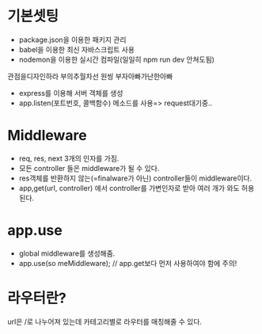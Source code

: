 # 기본셋팅

- package.json을 이용한 패키지 관리
- babel을 이용한 최신 자바스크립트 사용
- nodemon을 이용한 실시간 컴파일(일일히 npm run dev 안쳐도됨)

관점을디자인하라 부의추월차선 원씽 부자아빠가난한아빠


- express를 이용해 서버 객체를 생성
- app.listen(포트번호, 콜백함수) 메소드를 사용=> request대기중..

# Middleware

- req, res, next 3개의 인자를 가짐.
- 모든 controller 들은 middleware가 될 수 있다.
- res객체를 반환하지 않는(=finalware가 아닌) controller들이 middleware이다.
- app,get(url, controller) 에서 controller를 가변인자로 받아 여러 개가 와도 허용된다.

# app.use

- global middleware를 생성해줌.
- app.use(so meMiddleware); // app.get보다 먼저 사용하여야 함에 주의!

# 라우터란?

url은 /로 나누어져 있는데 카테고리별로 라우터를 매칭해줄 수 있다.
